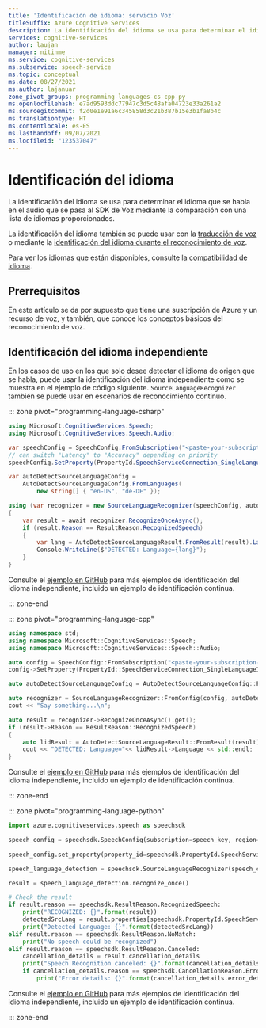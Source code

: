 ```yaml
---
title: 'Identificación de idioma: servicio Voz'
titleSuffix: Azure Cognitive Services
description: La identificación del idioma se usa para determinar el idioma que se habla en el audio que se pasa al SDK de Voz mediante la comparación con una lista de idiomas proporcionados.
services: cognitive-services
author: laujan
manager: nitinme
ms.service: cognitive-services
ms.subservice: speech-service
ms.topic: conceptual
ms.date: 08/27/2021
ms.author: lajanuar
zone_pivot_groups: programming-languages-cs-cpp-py
ms.openlocfilehash: e7ad9593ddc77947c3d5c48afa04723e33a261a2
ms.sourcegitcommit: f2d0e1e91a6c345858d3c21b387b15e3b1fa8b4c
ms.translationtype: HT
ms.contentlocale: es-ES
ms.lasthandoff: 09/07/2021
ms.locfileid: "123537047"
---
```

# <a name="language-identification"></a>Identificación del idioma

La identificación del idioma se usa para determinar el idioma que se habla en el audio que se pasa al SDK de Voz mediante la comparación con una lista de idiomas proporcionados. 

La identificación del idioma también se puede usar con la [traducción de voz](./get-started-speech-translation.md#multi-lingual-translation-with-language-identification) o mediante la [identificación del idioma durante el reconocimiento de voz](/azure/cognitive-services/speech-service/how-to-automatic-language-detection). 

Para ver los idiomas que están disponibles, consulte la [compatibilidad de idioma](language-support.md).

## <a name="prerequisites"></a>Prerrequisitos

En este artículo se da por supuesto que tiene una suscripción de Azure y un recurso de voz, y también, que conoce los conceptos básicos del reconocimiento de voz.

## <a name="standalone-language-identification"></a>Identificación del idioma independiente

En los casos de uso en los que solo desee detectar el idioma de origen que se habla, puede usar la identificación del idioma independiente como se muestra en el ejemplo de código siguiente. `SourceLanguageRecognizer` también se puede usar en escenarios de reconocimiento continuo.

::: zone pivot="programming-language-csharp"

```csharp
using Microsoft.CognitiveServices.Speech;
using Microsoft.CognitiveServices.Speech.Audio;

var speechConfig = SpeechConfig.FromSubscription("<paste-your-subscription-key>","<paste-your-region>");
// can switch "Latency" to "Accuracy" depending on priority
speechConfig.SetProperty(PropertyId.SpeechServiceConnection_SingleLanguageIdPriority, "Latency");

var autoDetectSourceLanguageConfig =
    AutoDetectSourceLanguageConfig.FromLanguages(
        new string[] { "en-US", "de-DE" });

using (var recognizer = new SourceLanguageRecognizer(speechConfig, autoDetectSourceLanguageConfig))
{
    var result = await recognizer.RecognizeOnceAsync();
    if (result.Reason == ResultReason.RecognizedSpeech)
    {
        var lang = AutoDetectSourceLanguageResult.FromResult(result).Language;
        Console.WriteLine($"DETECTED: Language={lang}");
    }
}
```

Consulte el [ejemplo en GitHub](https://github.com/Azure-Samples/cognitive-services-speech-sdk/blob/master/samples/csharp/sharedcontent/console/standalone_language_detection_samples.cs) para más ejemplos de identificación del idioma independiente, incluido un ejemplo de identificación continua.

::: zone-end

::: zone pivot="programming-language-cpp"

```cpp
using namespace std;
using namespace Microsoft::CognitiveServices::Speech;
using namespace Microsoft::CognitiveServices::Speech::Audio;

auto config = SpeechConfig::FromSubscription("<paste-your-subscription-key>","<paste-your-region>");
config->SetProperty(PropertyId::SpeechServiceConnection_SingleLanguageIdPriority, "Latency");

auto autoDetectSourceLanguageConfig = AutoDetectSourceLanguageConfig::FromLanguages({ "en-US", "de-DE" });

auto recognizer = SourceLanguageRecognizer::FromConfig(config, autoDetectSourceLanguageConfig);
cout << "Say something...\n";

auto result = recognizer->RecognizeOnceAsync().get();
if (result->Reason == ResultReason::RecognizedSpeech)
{
    auto lidResult = AutoDetectSourceLanguageResult::FromResult(result);
    cout << "DETECTED: Language="<< lidResult->Language << std::endl;
}
```

Consulte el [ejemplo en GitHub](https://github.com/Azure-Samples/cognitive-services-speech-sdk/blob/master/samples/cpp/windows/console/samples/standalone_language_detection_samples.cpp) para más ejemplos de identificación del idioma independiente, incluido un ejemplo de identificación continua.

::: zone-end

::: zone pivot="programming-language-python"

```python
import azure.cognitiveservices.speech as speechsdk

speech_config = speechsdk.SpeechConfig(subscription=speech_key, region=service_region)
    
speech_config.set_property(property_id=speechsdk.PropertyId.SpeechServiceConnection_SingleLanguageIdPriority, value='Accuracy')

speech_language_detection = speechsdk.SourceLanguageRecognizer(speech_config=speech_config, auto_detect_source_language_config=auto_detect_source_language_config)

result = speech_language_detection.recognize_once()

# Check the result
if result.reason == speechsdk.ResultReason.RecognizedSpeech:
    print("RECOGNIZED: {}".format(result))
    detectedSrcLang = result.properties[speechsdk.PropertyId.SpeechServiceConnection_AutoDetectSourceLanguageResult]
    print("Detected Language: {}".format(detectedSrcLang))
elif result.reason == speechsdk.ResultReason.NoMatch:
    print("No speech could be recognized")
elif result.reason == speechsdk.ResultReason.Canceled:
    cancellation_details = result.cancellation_details
    print("Speech Recognition canceled: {}".format(cancellation_details.reason))
    if cancellation_details.reason == speechsdk.CancellationReason.Error:
        print("Error details: {}".format(cancellation_details.error_details))
```

Consulte el [ejemplo en GitHub](https://github.com/Azure-Samples/cognitive-services-speech-sdk/blob/master/samples/python/console/speech_language_detection_sample.py) para más ejemplos de identificación del idioma independiente, incluido un ejemplo de identificación continua.

::: zone-end
